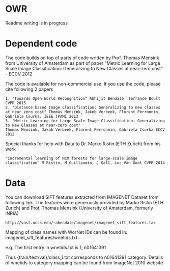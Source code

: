 # OWR

Readme writing is in progress



# Dependent code

The code builds on top of parts of code written by Prof. Thomas Mensink from University of Amsterdam as part of paper "Metric Learning for Large Scale Image Classification: Generalizing to New Classes at near-zero cost" - ECCV 2012

The code is available for non-commercial use. If you use the code, please cite following 2 papers

```
1. "Towards Open World Recongnition" Abhijit Bendale, Terrance Boult CVPR 2015
2. "Distance based Image Classification: Generalizing to new classes at near zero cost" Thomas Mensink, Jakob Verbeek, Florent Perronnin, Gabriela Csurka, IEEE TPAMI 2013
3. "Metric Learning for Large Scale Image Classification: Generalizing to New Classes at near-zero cost"
Thomas Mensink, Jakob Verbeek, Florent Perronnin, Gabriela Csurka ECCV 2012
```

Special thanks for help with Data to Dr. Marko Ristin (ETH Zurich) from his work
```
"Incremental learning of NCM forests for large-scale image classification" M Ristin, M Guillaumin, J Gall, Luc Van Gool CVPR 2014
```

# Data
You can download SIFT features extracted from IMAGENET Dataset from following link. The features were generously provided by Marko Ristin (ETH Zurich) and Prof. Thomas Mensink (University of Amsterdam, formerly INRIA)
```
http://vast.uccs.edu/~abendale/imagenet/imagenet_sift_features.tar
```
Mapping of class names with WorNet IDs can be found in: imagenet_sift_features/wnetids.txt

e.g. The first entry in wnetids.txt is 1, n01641391 

Thus {train/test/val}/class_1.txt corresponds to n01641391 category. Details of wnetids to category mapping can be found from ImageNet 2010 website 
